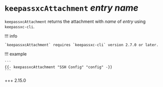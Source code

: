 # `keepassxcAttachment` *entry* *name*

`keepassxcAttachment` returns the attachment with *name* of *entry* using
`keepassxc-cli`.

!!! info

    `keepassxcAttachment` requires `keepassxc-cli` version 2.7.0 or later.

!!! example

    ```
    {{- keepassxcAttachment "SSH Config" "config" -}}
    ```

+++ 2.15.0
